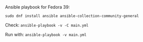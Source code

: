 Ansible playbook for Fedora 39:

`sudo dnf install ansible ansible-collection-community-general`

Check:
`ansible-playbook -v -C main.yml`

Run with:
`ansible-playbook -v main.yml`
